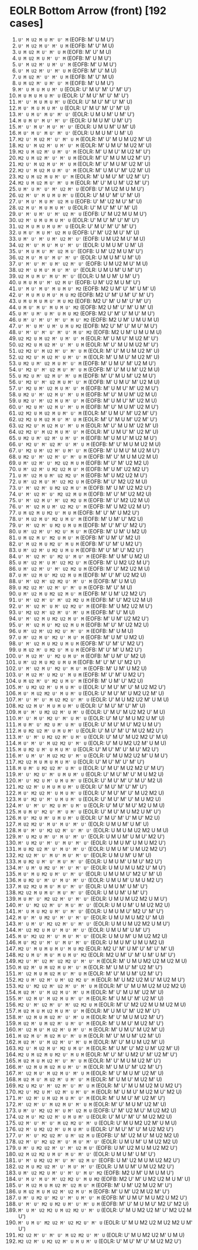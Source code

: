 # EOLR Bottom Arrow (front) [192 cases]

1. `U' M U2 M U M' U' M` (EOFB: M' U M U')
1. `U' M U2 M U' M' U M` (EOFB: M' U' M U)
1. `U M U2 M U' M' U M` (EOFB: M' U' M U)
1. `U M U2 M U M' U' M` (EOFB: M' U M U')
1. `U' M U2 M' U M' U' M` (EOFB: M' U M U')
1. `U' M U2 M' U' M' U M` (EOFB: M' U' M U)
1. `U M U2 M' U' M' U M` (EOFB: M' U' M U)
1. `U M U2 M' U M' U' M` (EOFB: M' U M U')
1. `M' U M U M U M' U` (EOLR: U' M U' M' U' M' U')
1. `M U M U M U M' U` (EOLR: U' M U' M' U' M' U')
1. `M' U' M U M U M' U` (EOLR: U' M U' M' U' M' U)
1. `M U' M U M U M' U` (EOLR: U' M U' M' U' M' U)
1. `M' U M U' M U' M' U'` (EOLR: U M U M' U M' U')
1. `M U M U' M U' M' U'` (EOLR: U M U M' U M' U')
1. `M' U' M U' M U' M' U'` (EOLR: U M U M' U M' U)
1. `M U' M U' M U' M' U'` (EOLR: U M U M' U M' U)
1. `M2 U' M U2 M' U' M' U M` (EOLR: M' U' M U M U2 M' U)
1. `M2 U' M U2 M' U M' U' M` (EOLR: M' U M U' M U2 M' U)
1. `M2 U M U2 M' U M' U' M` (EOLR: M' U M U' M U2 M' U')
1. `M2 U M U2 M' U' M' U M` (EOLR: M' U' M U M U2 M' U')
1. `M2 U' M U2 M U' M' U M` (EOLR: M' U' M U M' U2 M' U)
1. `M2 U' M U2 M U M' U' M` (EOLR: M' U M U' M' U2 M' U)
1. `M2 U M U2 M U M' U' M` (EOLR: M' U M U' M' U2 M' U')
1. `M2 U M U2 M U' M' U M` (EOLR: M' U' M U M' U2 M' U')
1. `U M' U M' U' M' U2 M' U` (EOFB: U' M U2 M U M U')
1. `U2 M' U' M U M U M' U` (EOLR: U' M U' M' U' M' U)
1. `U' M U' M U M' U2 M U` (EOFB: U' M' U2 M U' M' U)
1. `U2 M U' M U M U M' U` (EOLR: U' M U' M' U' M' U)
1. `U' M' U M' U' M' U2 M' U` (EOFB: U' M U2 M U M U')
1. `U2 M' U M U M U M' U` (EOLR: U' M U' M' U' M' U')
1. `U2 M U M U M U M' U` (EOLR: U' M U' M' U' M' U')
1. `U M U' M U M' U2 M U` (EOFB: U' M' U2 M U' M' U)
1. `U M' U' M' U M' U2 M' U'` (EOFB: U M U2 M U' M U)
1. `U2 M' U' M U' M U' M' U'` (EOLR: U M U M' U M' U)
1. `U' M U M U' M' U2 M U'` (EOFB: U M' U2 M U M' U')
1. `U2 M U' M U' M U' M' U'` (EOLR: U M U M' U M' U)
1. `U' M' U' M' U M' U2 M' U'` (EOFB: U M U2 M U' M U)
1. `U2 M' U M U' M U' M' U'` (EOLR: U M U M' U M' U')
1. `U2 M U M U' M U' M' U'` (EOLR: U M U M' U M' U')
1. `U M U M U' M' U2 M U'` (EOFB: U M' U2 M U M' U')
1. `U' M U' M U' M U M U' M2` (EOFB: M2 U M' U' M' U M' U)
1. `U' M U M U M U' M U M2` (EOFB: M2 U' M' U M' U' M' U')
1. `U M U M U M U' M U M2` (EOFB: M2 U' M' U M' U' M' U')
1. `U M U' M U' M U M U' M2` (EOFB: M2 U M' U' M' U M' U)
1. `U M' U M' U M' U M U M2` (EOFB: M2 U' M' U' M U' M U')
1. `U M' U' M' U' M' U' M U' M2` (EOFB: M2 U M' U M U M U)
1. `U' M' U M' U M' U M U M2` (EOFB: M2 U' M' U' M U' M U')
1. `U' M' U' M' U' M' U' M U' M2` (EOFB: M2 U M' U M U M U)
1. `U2 M2 U M U2 M' U M' U' M` (EOLR: M' U M U' M U2 M' U')
1. `U2 M2 U M U2 M' U' M' U M` (EOLR: M' U' M U M U2 M' U')
1. `U2 M2 U' M U2 M' U' M' U M` (EOLR: M' U' M U M U2 M' U)
1. `U2 M2 U' M U2 M' U M' U' M` (EOLR: M' U M U' M U2 M' U)
1. `U M2 U M' U2 M U M' U' M` (EOFB: M' U M U' M' U2 M U')
1. `U' M2 U' M' U2 M U' M' U M` (EOFB: M' U' M U M' U2 M U)
1. `U M2 U M' U2 M U' M' U M` (EOFB: M' U' M U M' U2 M U')
1. `U' M2 U' M' U2 M U M' U' M` (EOFB: M' U M U' M' U2 M U)
1. `U' M2 U M' U2 M U M' U' M` (EOFB: M' U M U' M' U2 M U')
1. `U M2 U' M' U2 M U' M' U M` (EOFB: M' U' M U M' U2 M U)
1. `U M2 U' M' U2 M U M' U' M` (EOFB: M' U M U' M' U2 M U)
1. `U' M2 U M' U2 M U' M' U M` (EOFB: M' U' M U M' U2 M U')
1. `U2 M2 U M U2 M U M' U' M` (EOLR: M' U M U' M' U2 M' U')
1. `U2 M2 U M U2 M U' M' U M` (EOLR: M' U' M U M' U2 M' U')
1. `U2 M2 U' M U2 M U' M' U M` (EOLR: M' U' M U M' U2 M' U)
1. `U2 M2 U' M U2 M U M' U' M` (EOLR: M' U M U' M' U2 M' U)
1. `U M2 U M' U2 M' U M' U' M` (EOFB: M' U M U' M U2 M U')
1. `U' M2 U' M' U2 M' U' M' U M` (EOFB: M' U' M U M U2 M U)
1. `U' M2 U M' U2 M' U M' U' M` (EOFB: M' U M U' M U2 M U')
1. `U M2 U' M' U2 M' U' M' U M` (EOFB: M' U' M U M U2 M U)
1. `U M' U2 M' U' M2 U2 M U M` (EOFB: M' U' M' U2 M2 U)
1. `U M' U2 M' U M2 U2 M U' M` (EOFB: M' U M' U2 M2 U')
1. `U M' U2 M U M' U2 M2 U' M` (EOFB: M' U M2 U2 M U')
1. `U M' U2 M U' M' U2 M2 U M` (EOFB: M' U' M2 U2 M U)
1. `U' M' U2 M' U M2 U2 M U' M` (EOFB: M' U M' U2 M2 U')
1. `U' M' U2 M' U' M2 U2 M U M` (EOFB: M' U' M' U2 M2 U)
1. `U' M' U2 M U' M' U2 M2 U M` (EOFB: M' U' M2 U2 M U)
1. `U' M' U2 M U M' U2 M2 U' M` (EOFB: M' U M2 U2 M U')
1. `U M U2 M U M2 U' M U M` (EOFB: M' U' M' U M2 U')
1. `U' M U2 M U' M2 U M U' M` (EOFB: M' U M' U' M2 U)
1. `U' M' U2 M' U M2 U M U M` (EOFB: M' U' M' U' M2 U')
1. `U M' U2 M' U' M2 U' M U' M` (EOFB: M' U M' U M2 U)
1. `U M U2 M U' M2 U M U' M` (EOFB: M' U M' U' M2 U)
1. `U' M U2 M U M2 U' M U M` (EOFB: M' U' M' U M2 U')
1. `U M' U2 M' U M2 U M U M` (EOFB: M' U' M' U' M2 U')
1. `U' M' U2 M' U' M2 U' M U' M` (EOFB: M' U M' U M2 U)
1. `U M' U2 M' U M' U2 M2 U' M` (EOFB: M' U M2 U2 M U')
1. `U M' U2 M' U' M' U2 M2 U M` (EOFB: M' U' M2 U2 M U)
1. `U M' U2 M U' M2 U2 M U M` (EOFB: M' U' M' U2 M2 U)
1. `U' M' U2 M' U2 M2 U' M' U' M` (EOFB: M' U M U)
1. `U M2 U2 M' U2 M' U' M' U M` (EOFB: M' U' M U)
1. `U M' U2 M U M2 U2 M U' M` (EOFB: M' U M' U2 M2 U')
1. `U' M' U2 M' U' M' U2 M2 U M` (EOFB: M' U' M2 U2 M U)
1. `U' M' U2 M' U M' U2 M2 U' M` (EOFB: M' U M2 U2 M U')
1. `U' M2 U2 M' U2 M' U' M' U M` (EOFB: M' U' M U)
1. `U' M' U2 M U M2 U2 M U' M` (EOFB: M' U M' U2 M2 U')
1. `U' M' U2 M U' M2 U2 M U M` (EOFB: M' U' M' U2 M2 U)
1. `U M' U2 M' U2 M2 U' M' U' M` (EOFB: M' U M U)
1. `U M' U2 M U' M2 U' M U' M` (EOFB: M' U M' U M2 U)
1. `U' M' U2 M U M2 U M U M` (EOFB: M' U' M' U' M2 U')
1. `U M U2 M' U M2 U' M U M` (EOFB: M' U' M' U M2 U')
1. `U' M U2 M' U' M2 U M U' M` (EOFB: M' U M' U' M2 U)
1. `U M' U2 M U M2 U M U M` (EOFB: M' U' M' U' M2 U')
1. `U' M' U2 M U' M2 U' M U' M` (EOFB: M' U M' U M2 U)
1. `U' M U2 M' U M2 U' M U M` (EOFB: M' U' M' U M2 U')
1. `U M U2 M' U' M2 U M U' M` (EOFB: M' U M' U' M2 U)
1. `M' U M2 U2 M' U M U M' U` (EOLR: U' M U' M' U' M U2 M2 U')
1. `M U' M U2 M2 U' M U M' U` (EOLR: U' M U' M' U M2 U2 M' U)
1. `M' U' M' U' M U2 M2 U' M' U` (EOLR: U' M U M2 U2 M' U M U)
1. `M2 U2 M U' M U M U M' U` (EOLR: U' M U' M' U' M' U)
1. `M U' M' U M2 U2 M' U M' U` (EOLR: U' M U' M U2 M2 U' M U)
1. `M' U' M U' M2 U' M' U M' U` (EOLR: U' M U' M U M2 U M' U)
1. `M U M' U' M2 U M' U M' U` (EOLR: U' M U' M U' M2 U M U')
1. `M U M2 U2 M' U M U M' U` (EOLR: U' M U' M' U' M U2 M2 U')
1. `M' U' M' U M2 U2 M' U M' U` (EOLR: U' M U' M U2 M2 U' M U)
1. `M U' M' U' M U2 M2 U' M' U` (EOLR: U' M U M2 U2 M' U M U)
1. `M U M2 U M' U M U M' U` (EOLR: U' M U' M' U' M U' M2 U')
1. `M' U M' U' M U2 M2 U' M' U` (EOLR: U' M U M2 U2 M' U M U')
1. `M2 U2 M U M U M U M' U` (EOLR: U' M U' M' U' M' U')
1. `M U M' U M2 U2 M' U M' U` (EOLR: U' M U' M U2 M2 U' M U')
1. `M' U' M2 U' M' U M U M' U` (EOLR: U' M U' M' U' M U M2 U)
1. `M' U' M2 U M' U M U M' U` (EOLR: U' M U' M' U' M U' M2 U)
1. `M2 U2 M' U M U M U M' U` (EOLR: U' M U' M' U' M' U')
1. `M U' M2 U2 M' U M U M' U` (EOLR: U' M U' M' U' M U2 M2 U)
1. `M U' M2 U' M' U M U M' U` (EOLR: U' M U' M' U' M U M2 U)
1. `M' U' M' U' M2 U M' U M' U` (EOLR: U' M U' M U' M2 U M U)
1. `M U M U' M2 U' M' U M' U` (EOLR: U' M U' M U M2 U M' U')
1. `M U' M2 U M' U M U M' U` (EOLR: U' M U' M' U' M U' M2 U)
1. `M U2 M2 U' M U' M U' M' U'` (EOLR: U M U M' U M' U)
1. `M U' M' U' M2 U2 M' U' M' U'` (EOLR: U M U M U2 M2 U M U)
1. `M' U M2 U M' U' M U' M' U'` (EOLR: U M U M' U M U' M2 U')
1. `M' U M2 U' M' U' M U' M' U'` (EOLR: U M U M' U M U M2 U')
1. `M U M2 U2 M' U' M U' M' U'` (EOLR: U M U M' U M U2 M2 U')
1. `M2 U2 M' U' M U' M U' M' U'` (EOLR: U M U M' U M' U)
1. `M U M2 U M' U' M U' M' U'` (EOLR: U M U M' U M U' M2 U')
1. `M' U M' U M2 U' M' U' M' U'` (EOLR: U M U M U M2 U' M U')
1. `M U' M U M2 U M' U' M' U'` (EOLR: U M U M U' M2 U' M' U)
1. `M U M2 U' M' U' M U' M' U'` (EOLR: U M U M' U M U M2 U')
1. `M U2 M2 U M U' M U' M' U'` (EOLR: U M U M' U M' U')
1. `M2 U2 M U M U' M U' M' U'` (EOLR: U M U M' U M' U')
1. `M U M' U' M2 U2 M' U' M' U'` (EOLR: U M U M U2 M2 U M U')
1. `M' U' M2 U2 M' U' M U' M' U'` (EOLR: U M U M' U M U2 M2 U)
1. `M' U M U M2 U M' U' M' U'` (EOLR: U M U M U' M2 U' M' U')
1. `M U' M' U M2 U' M' U' M' U'` (EOLR: U M U M U M2 U' M U)
1. `M' U M' U' M2 U2 M' U' M' U'` (EOLR: U M U M U2 M2 U M U')
1. `M' U2 M2 U M U' M U' M' U'` (EOLR: U M U M' U M' U')
1. `M U' M2 U2 M' U' M U' M' U'` (EOLR: U M U M' U M U2 M2 U)
1. `M U' M2 U' M' U' M U' M' U'` (EOLR: U M U M' U M U M2 U)
1. `M2 U' M U M U M U' M U M2` (EOLR: M2 U' M' U M' U' M' U' M' U)
1. `M2 U M U' M U' M U M U' M2` (EOLR: M2 U M' U' M' U M' U M' U')
1. `M2 U' M' U2 M' U2 M2 U' M' U' M` (EOLR: M' U M U M2 U2 M U2 M U)
1. `M U2 M' U M U2 M U M' U' M` (EOLR: M' U M U' M' U2 M' U')
1. `M' U2 M U M U2 M U' M' U M` (EOLR: M' U' M U M' U2 M' U')
1. `M2 U M' U2 M' U M' U2 M2 U' M` (EOLR: M' U M2 U2 M U' M U2 M U')
1. `M2 U' M2 U2 M' U2 M' U' M' U M` (EOLR: M' U' M U M U2 M U2 M2 U)
1. `M U2 M' U' M U2 M U' M' U M` (EOLR: M' U' M U M' U2 M' U)
1. `M' U2 M U' M U2 M U M' U' M` (EOLR: M' U M U' M' U2 M' U)
1. `M2 U' M' U2 M' U' M' U2 M2 U M` (EOLR: M' U' M2 U2 M U M U2 M U)
1. `M U2 M U M U2 M U M' U' M` (EOLR: M' U M U' M' U2 M' U')
1. `M' U2 M U M U2 M' U' M' U M` (EOLR: M' U' M U M U2 M' U')
1. `M U2 M' U M U2 M' U M' U' M` (EOLR: M' U M U' M U2 M' U')
1. `M' U2 M U' M U2 M' U M' U' M` (EOLR: M' U M U' M U2 M' U)
1. `M U2 M U' M U2 M U' M' U M` (EOLR: M' U' M U M' U2 M' U)
1. `M U2 M' U' M U2 M' U' M' U M` (EOLR: M' U' M U M U2 M' U)
1. `M2 U' M U2 M U' M2 U M U' M` (EOLR: M' U M' U' M2 U M' U2 M' U)
1. `M2 U M U2 M U M2 U' M U M` (EOLR: M' U' M' U M2 U' M' U2 M' U')
1. `M U2 M U M U2 M' U' M' U M` (EOLR: M' U' M U M U2 M' U')
1. `M' U2 M U M U2 M U M' U' M` (EOLR: M' U M U' M' U2 M' U')
1. `M' U2 M U' M U2 M U' M' U M` (EOLR: M' U' M U M' U2 M' U)
1. `M U2 M U' M U2 M' U M' U' M` (EOLR: M' U M U' M U2 M' U)
1. `M2 U M2 U' M' U2 M' U' M' U M` (EOLR: M' U' M U M U2 M U M2 U')
1. `M2 U' M2 U M' U2 M' U M' U' M` (EOLR: M' U M U' M U2 M U' M2 U)
1. `M' U2 M' U M U2 M U M' U' M` (EOLR: M' U M U' M' U2 M' U')
1. `M' U2 M' U' M U2 M U' M' U M` (EOLR: M' U' M U M' U2 M' U)
1. `U M' U' M2 U2 M' U M' U2 M U` (EOFB: U' M' U2 M U' M U2 M2 U)
1. `U2 M U' M2 U2 M' U M U M' U` (EOLR: U' M U' M' U' M U2 M2 U)
1. `U2 M' U' M' U' M U2 M2 U' M' U` (EOLR: U' M U M2 U2 M' U M U)
1. `U2 M' U M2 U2 M' U M U M' U` (EOLR: U' M U' M' U' M U2 M2 U')
1. `U' M' U' M2 U2 M' U M' U2 M U` (EOFB: U' M' U2 M U' M U2 M2 U)
1. `U2 M' U' M2 U2 M' U' M U' M' U'` (EOLR: U M U M' U M U2 M2 U)
1. `U M' U M2 U2 M' U' M' U2 M U'` (EOFB: U M' U2 M U M U2 M2 U')
1. `U2 M U2 M2 U M U' M U' M' U'` (EOLR: U M U M' U M' U')
1. `U' M' U M2 U2 M' U' M' U2 M U'` (EOFB: U M' U2 M U M U2 M2 U')
1. `U2 M U M2 U2 M' U' M U' M' U'` (EOLR: U M U M' U M U2 M2 U')
1. `U M' U2 M2 U M' U' M' U' M U' M2` (EOFB: M2 U M' U M U M U')
1. `U' M U' M U' M' U2 M2 U' M U M2` (EOFB: M2 U' M' U M2 U2 M U M' U)
1. `U' M U2 M U M U2 M' U2 M U' M` (EOFB: M' U M' U2 M U2 M' U')
1. `U M U2 M U M U2 M' U2 M U' M` (EOFB: M' U M' U2 M U2 M' U')
1. `U M' U M2 U' M2 U' M' U M' U' M` (EOFB: M' U M U' M U M2 U M2 U')
1. `U' M' U' M2 U M2 U M' U' M' U M` (EOFB: M' U' M U M U' M2 U' M2 U)
1. `M' U M' U2 M2 U M U2 M2 U' M' U` (EOLR: U' M U M2 U2 M' U' M2 U2 M U')
1. `M' U M U' M2 U2 M' U2 M2 U' M' U` (EOLR: U' M U M2 U2 M U2 M2 U M' U')
1. `M2 U2 M' U' M' U' M U2 M2 U' M' U` (EOLR: U' M U M2 U2 M' U M U)
1. `M2 U2 M' U M2 U2 M' U M U M' U` (EOLR: U' M U' M' U' M U2 M2 U')
